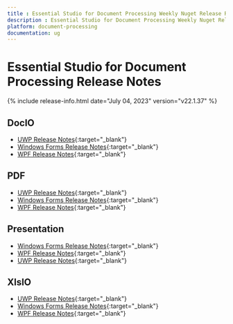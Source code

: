 ```yaml
---
title : Essential Studio for Document Processing Weekly Nuget Release Release Notes  
description : Essential Studio for Document Processing Weekly Nuget Release Release Notes  
platform: document-processing
documentation: ug
---
```


# Essential Studio for Document Processing  Release Notes  

{% include release-info.html date="July 04, 2023" version="v22.1.37" %} 

## DocIO

* [UWP Release Notes](/uwp/release-notes/v22.1.37#docio){:target="_blank"}
* [Windows Forms Release Notes](/windowsforms/release-notes/v22.1.37#docio){:target="_blank"}
* [WPF Release Notes](/wpf/release-notes/v22.1.37#docio){:target="_blank"}


## PDF

* [UWP Release Notes](/uwp/release-notes/v22.1.37#pdf){:target="_blank"}
* [Windows Forms Release Notes](/windowsforms/release-notes/v22.1.37#pdf){:target="_blank"}
* [WPF Release Notes](/wpf/release-notes/v22.1.37#pdf){:target="_blank"}


## Presentation

* [Windows Forms Release Notes](/windowsforms/release-notes/v22.1.37#presentation){:target="_blank"}
* [WPF Release Notes](/wpf/release-notes/v22.1.37#presentation){:target="_blank"}
* [UWP Release Notes](/uwp/release-notes/v22.1.37#presentation){:target="_blank"}


## XlsIO

* [UWP Release Notes](/uwp/release-notes/v22.1.37#xlsio){:target="_blank"}
* [Windows Forms Release Notes](/windowsforms/release-notes/v22.1.37#xlsio){:target="_blank"}
* [WPF Release Notes](/wpf/release-notes/v22.1.37#xlsio){:target="_blank"}